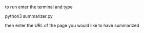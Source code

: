 to run enter the terminal and type

python3 summarizer.py

then enter the URL of the page you would like to have summarized
